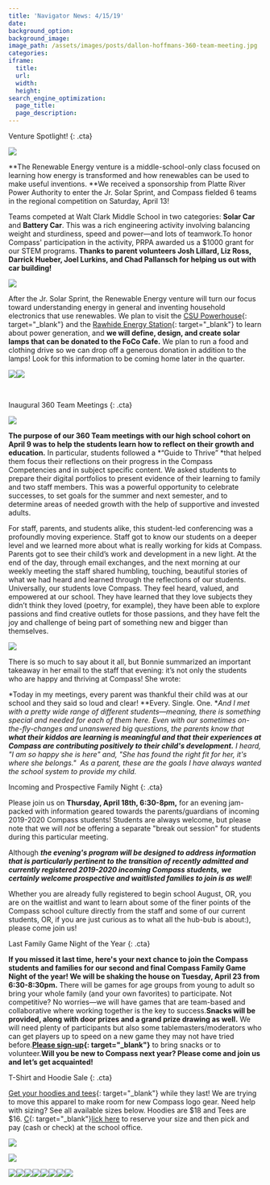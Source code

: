 ```yaml
---
title: 'Navigator News: 4/15/19'
date:
background_option:
background_image:
image_path: /assets/images/posts/dallon-hoffmans-360-team-meeting.jpg
categories:
iframe:
  title:
  url:
  width:
  height:
search_engine_optimization:
  page_title:
  page_description:
---
```


Venture Spotlight\!
{: .cta}

![](/assets/images/solar-car-competition1.jpeg)

**The Renewable Energy venture is a middle-school-only class focused on learning how energy is transformed and how renewables can be used to make useful inventions.&nbsp;**We received a sponsorship from Platte River Power Authority to enter the Jr. Solar Sprint, and Compass fielded 6 teams in the regional competition on Saturday, April 13\!

Teams competed at Walt Clark Middle School in two categories: **Solar Car** and **Battery Car**. This was a rich engineering activity involving balancing weight and sturdiness, speed and power—and lots of teamwork.To honor Compass' participation in the activity, PRPA awarded us a $1000 grant for our STEM programs.&nbsp;**Thanks to parent volunteers Josh Lillard, Liz Ross, Darrick Hueber, Joel Lurkins, and Chad Pallansch for helping us out with car building\!**

![](/assets/images/solar-car-competition.jpeg)

After the Jr. Solar Sprint, the Renewable Energy venture will turn our focus toward understanding energy in general and inventing household electronics that use renewables. We plan to visit the&nbsp;[CSU Powerhouse](https://compassfortcollins.us14.list-manage.com/track/click?u=f92353bb4e553c0be87c16d55&amp;id=0ff3aaa937&amp;e=46f52667a0){: target="_blank"}&nbsp;and the&nbsp;[Rawhide Energy Station](https://compassfortcollins.us14.list-manage.com/track/click?u=f92353bb4e553c0be87c16d55&amp;id=6bd3d89e53&amp;e=46f52667a0){: target="_blank"}&nbsp;to learn about power generation, and&nbsp;**we will define, design, and create solar lamps that can be donated to the FoCo Cafe.**&nbsp;We plan to run a food and clothing drive so we can drop off a generous donation in addition to the lamps\! Look for this information to be coming home later in the quarter.

![](/assets/images/nathan-and-jack-building-their-car.jpg)![](/assets/images/isabella-and-henry-get-ready-for-the-race.JPG)

&nbsp;

Inaugural 360 Team Meetings
{: .cta}

![](/assets/images/mia-andersons-360-team-meeting.jpg)

**The purpose of our 360 Team meetings with our high school cohort on April 9 was to help the students learn how to reflect on their growth and education.** In particular, students followed a&nbsp;*“Guide to Thrive”&nbsp;*that helped them focus their reflections on their progress in the Compass Competencies and in subject specific content. We asked students to prepare their digital portfolios to present evidence of their learning to family and two staff members. This was a powerful opportunity to celebrate successes, to set goals for the summer and next semester, and to determine areas of needed growth with the help of supportive and invested adults.

For staff, parents, and students alike, this student-led conferencing was a profoundly moving experience. Staff got to know our students on a deeper level and we learned more about what is really working for kids at Compass. Parents got to see their child’s work and development in a new light. At the end of the day, through email exchanges, and the next morning at our weekly meeting the staff shared humbling, touching, beautiful stories of what we had heard and learned through the reflections of our students. Universally, our students love Compass. They feel heard, valued, and empowered at our school. They have learned that they love subjects they didn’t think they loved (poetry, for example), they have been able to explore passions and find creative outlets for those passions, and they have felt the joy and challenge of being part of something new and bigger than themselves.

![](/assets/images/dallon-hoffmans-360-team-meeting-1000.jpg)

There is so much to say about it all, but Bonnie summarized an important takeaway in her email to the staff that evening: it’s not only the students who are happy and thriving at Compass\! She wrote:

*Today in my meetings, every parent was thankful their child was at our school and they said so loud and clear\!&nbsp;**Every. Single. One.&nbsp;**And I met with a pretty wide range of different students—meaning, there is something special and needed for each of them here. Even with our sometimes on-the-fly-changes and unanswered big questions, the parents know that **what their kiddos are learning is meaningful and that their experiences at Compass are contributing positively to their child's development.** I heard, "I am so happy she is here" and, "She has found the right fit for her, it's where she belongs." &nbsp;As a parent, these are the goals I have always wanted the school system to provide my child.*

Incoming and Prospective Family Night
{: .cta}

Please join us on&nbsp;**Thursday, April 18th, 6:30-8pm,**&nbsp;for an evening jam-packed with information geared towards the parents/guardians of incoming 2019-2020 Compass students\! Students are always welcome, but please note that we will&nbsp;*not*&nbsp;be offering a separate "break out session" for students during this particular meeting.

Although&nbsp;***the evening's program will be designed to address information that is particularly pertinent to the transition of recently admitted and currently registered 2019-2020 incoming Compass students,***&nbsp;***we certainly welcome prospective and waitlisted families to join is as well***\!

Whether you are already fully registered to begin school August, OR, you are on the waitlist and want to learn about some of the finer points of the Compass school culture directly from the staff and some of our current students, OR, if you are just curious as to what all the hub-bub is about:), please come join us\!

Last Family Game Night of the Year
{: .cta}

**If you missed it last time, here's your next chance to join the Compass students and families for our second and final Compass Family Game Night of the year\! We will be shaking the house on Tuesday, April 23 from 6:30-8:30pm.**&nbsp;There will be games for age groups from young to adult so bring your whole family (and your own favorites) to participate. Not competitive? No worries—we will have games that are team-based and collaborative where working together is the key to success.**Snacks will be provided, along with door prizes and a grand prize drawing as well.**&nbsp;We will need plenty of participants but also some tablemasters/moderators who can get players up to speed on a new game they may not have tried before.**[Please sign-up](https://compassfortcollins.us14.list-manage.com/track/click?u=f92353bb4e553c0be87c16d55&amp;id=f071903d1c&amp;e=46f52667a0){: target="_blank"}**&nbsp;to bring snacks or to volunteer.**Will you be new to Compass next year? Please come and join us and let’s get acquainted\!**

T-Shirt and Hoodie Sale
{: .cta}

[Get your hoodies and tees](https://compassfortcollins.us14.list-manage.com/track/click?u=f92353bb4e553c0be87c16d55&amp;id=77a533c797&amp;e=46f52667a0){: target="_blank"}&nbsp;while they last\! We are trying to move this apparel to make room for new Compass logo gear. Need help with sizing? See all available sizes below. Hoodies are $18 and Tees are $16.&nbsp;[C](https://compassfortcollins.us14.list-manage.com/track/click?u=f92353bb4e553c0be87c16d55&amp;id=77a533c797&amp;e=46f52667a0){: target="_blank"}[lick here](__notset__) to reserve your size and then pick and pay (cash or check) at the school office.&nbsp;

![](/assets/images/woman-xl-img-5708-copy.jpg)

![](/assets/images/woman-large-img-5707-copy.jpg)

![](/assets/images/woman-medium-copy.jpg)![](/assets/images/men-xl-copy.jpg)![](/assets/images/men-t-l-img-5711-copy.jpg)![](/assets/images/men-medium-img-5710.jpg)![](/assets/images/hoodie-xl-copy.jpg)![](/assets/images/hoodie-large-copy.jpg)![](/assets/images/hoodie-small---img-5704-copy.jpg)![](/assets/images/hoodie-extra-small.jpg)

&nbsp;

&nbsp;

&nbsp;

&nbsp;

&nbsp;

&nbsp;

&nbsp;